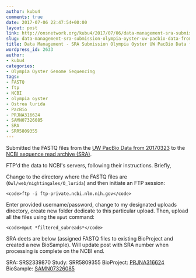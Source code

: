 ```yaml
---
author: kubu4
comments: true
date: 2017-07-06 22:47:54+00:00
layout: post
link: http://onsnetwork.org/kubu4/2017/07/06/data-management-sra-submission-olympia-oyster-uw-pacbio-data-from-20170323/
slug: data-management-sra-submission-olympia-oyster-uw-pacbio-data-from-20170323
title: Data Management - SRA Submission Olympia Oyster UW PacBio Data from 20170323
wordpress_id: 2633
author:
- kubu4
categories:
- Olympia Oyster Genome Sequencing
tags:
- FASTQ
- ftp
- NCBI
- olympia oyster
- Ostrea lurida
- PacBio
- PRJNA316624
- SAMN07326085
- SRA
- SRR5809355
---
```


Submitted the FASTQ files from the [UW PacBio Data from 20170323](http://onsnetwork.org/kubu4/2017/03/23/data-management-olympia-oyster-pacbio-data-received/) to the [NCBI sequence read archive (SRA)](https://www.ncbi.nlm.nih.gov/sra).

FTP'd the data to NCBI's servers, following their instructions. Briefly,

Change to the directory where the FASTQ files are (`Owl/web/nightingales/O_lurida`) and then initiate an FTP session:


    
    <code>ftp -i ftp-private.ncbi.nlm.nih.gov</code>



Enter provided username/password, change to my designated uploads directory, create new folder dedicate to this particular upload. Then, upload all the files using the `mput` command:


    
    <code>mput *filtered_subreads*</code>



SRA deets are below (assigned FASTQ files to existing BioProject and created a new BioSample). Will update post with SRA number when processing is complete on the NCBI end.

SRA: SRS2339870
Study: SRR5809355
BioProject: [PRJNA316624](https://www.ncbi.nlm.nih.gov/bioproject/PRJNA316624)
BioSample: [SAMN07326085](https://www.ncbi.nlm.nih.gov/biosample/SAMN07326085/)
